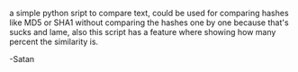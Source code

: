 a simple python sript to compare text, could be used for comparing hashes like MD5 or SHA1 without comparing the hashes one by one
because that's sucks and lame, also this script has a feature where showing how many percent the similarity is.

-Satan
